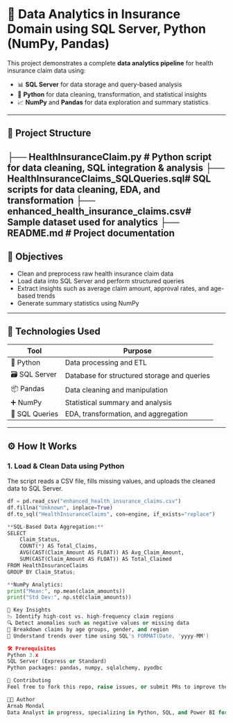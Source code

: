 # 🏥 Data Analytics in Insurance Domain using SQL Server, Python (NumPy, Pandas)
This project demonstrates a complete **data analytics pipeline** for health insurance claim data using:
- 📊 **SQL Server** for data storage and query-based analysis
- 🐍 **Python** for data cleaning, transformation, and statistical insights
- 📈 **NumPy** and **Pandas** for data exploration and summary statistics
---
## 📁 Project Structure
├── HealthInsuranceClaim.py # Python script for data cleaning, SQL integration & analysis
├── HealthInsuranceClaims_SQLQueries.sql# SQL scripts for data cleaning, EDA, and transformation
├── enhanced_health_insurance_claims.csv# Sample dataset used for analytics
├── README.md # Project documentation
---
## 🧠 Objectives
- Clean and preprocess raw health insurance claim data
- Load data into SQL Server and perform structured queries
- Extract insights such as average claim amount, approval rates, and age-based trends
- Generate summary statistics using NumPy
---
## 🔗 Technologies Used
| Tool            | Purpose                              |
|-----------------|--------------------------------------|
| 🐍 Python        | Data processing and ETL              |
| 🗃 SQL Server     | Database for structured storage and queries |
| 📦 Pandas        | Data cleaning and manipulation       |
| ➕ NumPy         | Statistical summary and analysis     |
| 🧮 SQL Queries   | EDA, transformation, and aggregation |
---

## ⚙️ How It Works
### 1. Load & Clean Data using Python
The script reads a CSV file, fills missing values, and uploads the cleaned data to SQL Server.

```python
df = pd.read_csv("enhanced_health_insurance_claims.csv")
df.fillna("Unknown", inplace=True)
df.to_sql("HealthInsuranceClaims", con=engine, if_exists="replace")

**SQL-Based Data Aggregation:**
SELECT 
    Claim_Status, 
    COUNT(*) AS Total_Claims,
    AVG(CAST(Claim_Amount AS FLOAT)) AS Avg_Claim_Amount,
    SUM(CAST(Claim_Amount AS FLOAT)) AS Total_Claimed
FROM HealthInsuranceClaims
GROUP BY Claim_Status;

**NumPy Analytics:
print("Mean:", np.mean(claim_amounts))
print("Std Dev:", np.std(claim_amounts))

📌 Key Insights
📉 Identify high-cost vs. high-frequency claim regions
🔍 Detect anomalies such as negative values or missing data
👵 Breakdown claims by age groups, gender, and region
📆 Understand trends over time using SQL's FORMAT(Date, 'yyyy-MM')

🛠 Prerequisites
Python 3.x
SQL Server (Express or Standard)
Python packages: pandas, numpy, sqlalchemy, pyodbc

🤝 Contributing
Feel free to fork this repo, raise issues, or submit PRs to improve the analysis or add dashboarding tools (e.g., Power BI, Streamlit).

👨‍💻 Author
Arnab Mondal
Data Analyst in progress, specializing in Python, SQL, and Power BI for data-driven insights in healthcare & insurance domains.
